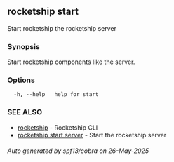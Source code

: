 ## rocketship start

Start rocketship the rocketship server

### Synopsis

Start rocketship components like the server.

### Options

```
  -h, --help   help for start
```

### SEE ALSO

* [rocketship](rocketship.md)	 - Rocketship CLI
* [rocketship start server](rocketship_start_server.md)	 - Start the rocketship server

###### Auto generated by spf13/cobra on 26-May-2025
